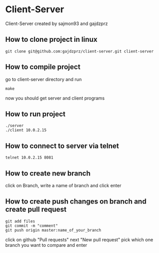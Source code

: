 # Client-Server

Client-Server created by sajmon93 and gajdzprz

## How to clone project in linux

```
git clone git@github.com:gajdzprz/client-server.git client-server
```

## How to compile project

go to client-server directory and run
```
make
```
now you should get server and client programs

## How to run project

```
./server
./client 10.0.2.15
```

## How to connect to server via telnet

```
telnet 10.0.2.15 8081
```

## How to create new branch

click on Branch, write a name of branch and click enter

## How to create push changes on branch and create pull request

```
git add files
git commit -m "comment"
git push origin master:name_of_your_branch
```
click on github "Pull requests"
next "New pull request"
pick which one branch you want to compare
and enter
